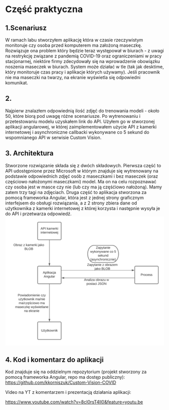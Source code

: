 # Część praktyczna
## 1.Scenariusz
W ramach labu stworzyłem aplikację która w czasie rzeczywistym monitoruje czy osoba przed komputerem ma założoną maseczkę. 
Rozwiązuje ona problem który będzie teraz występował w biurach - z uwagi na restrykcję związane z pandemią COVID-19 oraz ograniczeniami w pracy stacjonarnej, niektóre firmy zdecydowały się na wprowadzenie obowiązku noszenia maseczek w biurach.
System może działać w tle (tak jak desktime, który monitoruje czas pracy i aplikacje których używamy). 
Jeśli pracownik nie ma maseczki na twarzy, na ekranie wyświetla się odpowiedni komunikat. 
## 2. 
Najpierw znalazłem odpowiednią ilość zdjęć do trenowania modeli - około 50, które biorą pod uwagę różne scenariusze. Po wytrenowaniu i przetestowaniu modelu uzyskałem link do API. Użyłem go w stworzonej aplikacji angularowej, w której zaimplementowałem użycie 
API z kamerki internetowej i asynchroniczne callbacki wykonywane co 5 sekund do wspomnianego API w serwisie Custom Vision.
## 3. Architektura
Stworzone rozwiązanie składa się z dwóch składowych. Pierwsza część to API udostępnione przez Microsoft w którym znajduje się wytrenowany na podstawie odpowiednich zdjęć osób z maseczkami i bez maseczek (oraz częściowo nałożonymi maseczkami) model.
Ma on na celu rozpoznawać czy osoba jest w masce czy nie (lub czy ma ją częśćiowo nałożoną). Mamy zatem trzy tagi na zdjęciach. Druga część to aplikacja stworzona za pomocą 
frameworka Angular, która jest z jednej strony graficznym interfejsem do obsługi rozwiązania, a z 2 strony zbiera dane od użytkownika z kamerki internetowej z której korzysta i następnie wysyła je do 
API i przetwarza odpowiedź. 
![Alt text](https://github.com/kkorniszuk/AI-on-Microsoft-Azure/blob/main/computer-vision-lab/Custom%20Vision.png?raw=true "Title")
## 4. Kod i komentarz do aplikacji
Kod znajduje się na oddzielnym repozytorium (projekt stworzony za pomocą frameworka Angular, repo ma dostęp publiczny):
https://github.com/kkorniszuk/Custom-Vision-COVID

Video na YT z komentarzem i prezentacją działania aplikacji: 

https://www.youtube.com/watch?v=8cI0rsT4ll0&feature=youtu.be
